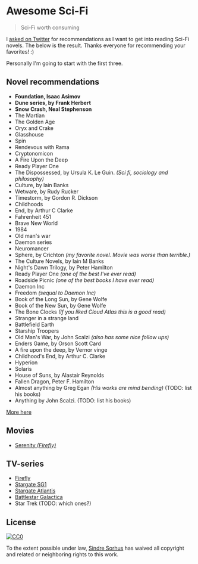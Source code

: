 # Awesome Sci-Fi

> Sci-Fi worth consuming

I [asked on Twitter](https://twitter.com/sindresorhus/status/557586610850897920) for recommendations as I want to get into reading Sci-Fi novels. The below is the result. Thanks everyone for recommending your favorites! :)

Personally I'm going to start with the first three.


## Novel recommendations

- **Foundation, Isaac Asimov**
- **Dune series, by Frank Herbert**
- **Snow Crash, Neal Stephenson**
- The Martian
- The Golden Age
- Oryx and Crake
- Glasshouse
- Spin
- Rendevous with Rama
- Cryptonomicon
- A Fire Upon the Deep
- Ready Player One
- The Dispossessed, by Ursula K. Le Guin. *(Sci fi, sociology and philosophy)*
- Culture, by Iain Banks
- Wetware, by Rudy Rucker
- Timestorm, by Gordon R. Dickson
- Childhoods
- End, by Arthur C Clarke
- Fahrenheit 451
- Brave New World
- 1984
- Old man's war
- Daemon series
- Neuromancer
- Sphere, by Crichton *(my favorite novel. Movie was worse than terrible.)*
- The Culture Novels, by Iain M Banks
- Night's Dawn Trilogy, by Peter Hamilton
- Ready Player One *(one of the best I've ever read)*
- Roadside Picnic *(one of the best books I have ever read)*
- Daemon Inc
- Freedom *(sequal to Daemon Inc)*
- Book of the Long Sun, by Gene Wolfe
- Book of the New Sun, by Gene Wolfe
- The Bone Clocks *(If you liked Cloud Atlas this is a good read)*
- Stranger in a strange land
- Battlefield Earth
- Starship Troopers
- Old Man's War, by John Scalzi *(also has some nice follow ups)*
- Enders Game, by Orson Scott Card
- A fire upon the deep, by Vernor vinge
- Childhood's End, by Arthur C. Clarke
- Hyperion
- Solaris
- House of Suns, by Alastair Reynolds
- Fallen Dragon, Peter F. Hamilton
- Almost anything by Greg Egan *(His works are mind bending)* (TODO: list his books)
- Anything by John Scalzi. (TODO: list his books)

[More here](http://www.fortelabs.co/sci-fi-books-ive-read)



## Movies

- [Serenity *(Firefly)*](http://www.imdb.com/title/tt0379786/)


## TV-series

- [Firefly](http://www.imdb.com/title/tt0303461/)
- [Stargate SG1](http://www.imdb.com/title/tt0118480/)
- [Stargate Atlantis](http://www.imdb.com/title/tt0374455/)
- [Battlestar Galactica](http://www.imdb.com/title/tt0407362/)
- Star Trek (TODO: which ones?)


## License

[![CC0](http://i.creativecommons.org/p/zero/1.0/88x31.png)](http://creativecommons.org/publicdomain/zero/1.0/)

To the extent possible under law, [Sindre Sorhus](http://sindresorhus.com) has waived all copyright and related or neighboring rights to this work.
